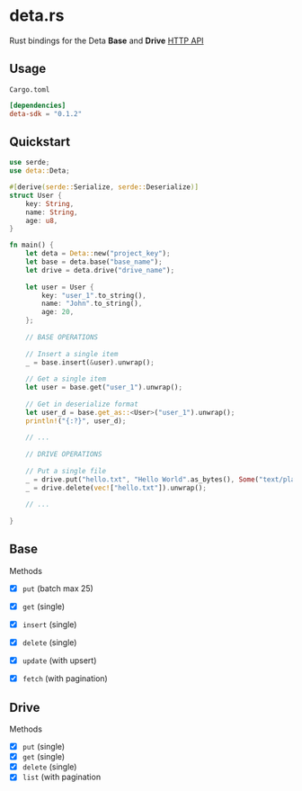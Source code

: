 # deta.rs
Rust bindings for the Deta **Base** and **Drive** [HTTP API](https://deta.space/docs/en/build/reference/http-api#content)

## Usage

`Cargo.toml`

```toml
[dependencies]
deta-sdk = "0.1.2"
```

## Quickstart

```rust
use serde;
use deta::Deta;

#[derive(serde::Serialize, serde::Deserialize)]
struct User {
    key: String,
    name: String,
    age: u8,
}

fn main() {
    let deta = Deta::new("project_key");
    let base = deta.base("base_name");
    let drive = deta.drive("drive_name");
    
    let user = User {
        key: "user_1".to_string(),
        name: "John".to_string(),
        age: 20,
    };
    
    // BASE OPERATIONS
    
    // Insert a single item
    _ = base.insert(&user).unwrap();
    
    // Get a single item
    let user = base.get("user_1").unwrap();
    
    // Get in deserialize format
    let user_d = base.get_as::<User>("user_1").unwrap();
    println!("{:?}", user_d);
    
    // ... 
    
    // DRIVE OPERATIONS
    
    // Put a single file
    _ = drive.put("hello.txt", "Hello World".as_bytes(), Some("text/plain")).unwrap();
    _ = drive.delete(vec!["hello.txt"]).unwrap();
    
    // ... 
    
}


```

## Base
Methods
- [x] `put` (batch max 25)
- [X] `get` (single)
- [X] `insert` (single)
- [X] `delete` (single)
- [X] `update` (with upsert)
- [X] `fetch` (with pagination)
  
  
## Drive
Methods
- [X] `put` (single)
- [X] `get` (single)
- [X] `delete` (single)
- [X] `list` (with pagination
